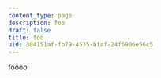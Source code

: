 ```yaml
---
content_type: page
description: foo
draft: false
title: foo
uid: 304151af-fb79-4535-bfaf-24f6906e56c5
---
```

foooo
